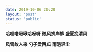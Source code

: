 ```yaml
---
date: 2019-10-06 20:20
layout: 'post'
status: 'public'
---
```


**哈哩噜啾啾哈呀呀**
**微风拂岸柳**
**盛夏挽清风**

**风雪故人来**
**勺子爱西瓜**
**雨浥轻尘**

